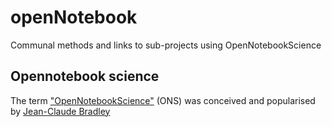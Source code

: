 # openNotebook
Communal methods and links to sub-projects using OpenNotebookScience

## Opennotebook science
The term ["OpenNotebookScience"](https://en.wikipedia.org/wiki/Open-notebook_science) (ONS)  was conceived and popularised by [Jean-Claude Bradley](https://en.wikipedia.org/wiki/Jean-Claude_Bradley)

